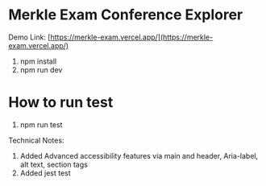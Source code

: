 # Merkle Exam Conference Explorer

Demo Link: [https://merkle-exam.vercel.app/](https://merkle-exam.vercel.app/)

1. npm install
2. npm run dev

# How to run test

1. npm run test

Technical Notes:

1. Added Advanced accessibility features via main and header, Aria-label, alt text, section tags
2. Added jest test